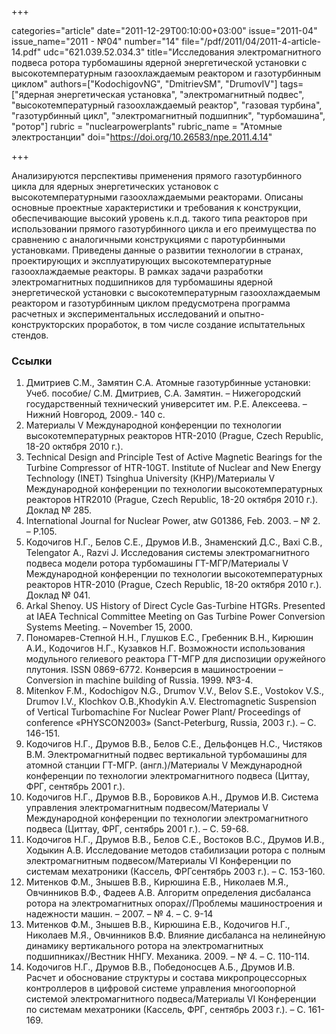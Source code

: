 +++

categories="article"
date="2011-12-29T00:10:00+03:00"
issue="2011-04"
issue_name="2011 - №04"
number="14"
file="/pdf/2011/04/2011-4-article-14.pdf"
udc="621.039.52.034.3"
title="Исследования электромагнитного подвеса ротора турбомашины ядерной энергетической установки с высокотемпературным газоохлаждаемым реактором и газотурбинным циклом"
authors=["KodochigovNG", "DmitrievSM", "DrumovIV"]
tags=["ядерная энергетическая установка", "электромагнитный подвес", "высокотемпературный газоохлаждаемый реактор", "газовая турбина", "газотурбинный цикл", "электромагнитный подшипник", "турбомашина", "ротор"]
rubric = "nuclearpowerplants"
rubric_name = "Aтомные электростанции"
doi="https://doi.org/10.26583/npe.2011.4.14"

+++

Анализируются перспективы применения прямого газотурбинного цикла для ядерных энергетических установок с высокотемпературными газоохлаждаемыми реакторами. Описаны основные проектные характеристики и требования к конструкции, обеспечивающие высокий уровень к.п.д. такого типа реакторов при использовании прямого газотурбинного цикла и его преимущества по сравнению с аналогичными конструкциями с паротурбинными установками. Приведены данные о развитии технологии в странах, проектирующих и эксплуатирующих высокотемпературные газоохлаждаемые реакторы. В рамках задачи разработки электромагнитных подшипников для турбомашины ядерной энергетической установки с высокотемпературным газоохлаждаемым реактором и газотурбинным циклом предусмотрена программа расчетных и экспериментальных исследований и опытно-конструкторских проработок, в том числе создание испытательных стендов.

### Ссылки

1. Дмитриев С.М., Замятин С.А. Атомные газотурбинные установки: Учеб. пособие/ С.М. Дмитриев, С.А. Замятин. – Нижегородский государственный технический университет им. Р.Е. Алексеева. – Нижний Новгород, 2009.- 140 с.
2. Материалы V Международной конференции по технологии высокотемпературных реакторов HTR-2010 (Prague, Czech Republic, 18-20 октября 2010 г.).
3. Technical Design and Principle Test of Active Magnetic Bearings for the Turbine Compressor of HTR-10GT. Institute of Nuclear and New Energy Technology (INET) Tsinghua University (КНР)/Материалы V Международной конференции по технологии высокотемпературных реакторов HTR2010 (Prague, Czech Republic, 18-20 октября 2010 г.). Доклад № 285.
4. International Journal for Nuclear Power, atw G01386, Feb. 2003. – № 2. – Р.105.
5. Кодочигов Н.Г., Белов С.Е., Друмов И.В., Знаменский Д.С., Baxi C.B., Telengator A., Razvi J. Исследования системы электромагнитного подвеса модели ротора турбомашины ГТ-МГР/Материалы V Международной конференции по технологии высокотемпературных реакторов HTR-2010 (Prague, Czech Republic, 18-20 октября 2010 г.). Доклад № 041.
6. Arkal Shenoy. US History of Direct Cycle Gas-Turbine HTGRs. Presented at IAEA Technical Committee Meeting on Gas Turbine Power Conversion Systems Meeting. – November 15, 2000.
7. Пономарев-Степной Н.Н., Глушков Е.С., Гребенник В.Н., Кирюшин А.И., Кодочигов Н.Г., Кузавков Н.Г. Возможности использования модульного гелиевого реактора ГТ-МГР для диспозиции оружейного плутония. ISSN 0869-6772. Конверсия в машиностроении – Conversion in machine building of Russia. 1999. №3-4.
8. Mitenkov F.M., Kodochigov N.G., Drumov V.V., Belov S.E., Vostokov V.S., Drumov I.V., Klochkov O.B.,Khodykin A.V. Electromagnetic Suspension of Vertical Turbomachine For Nuclear Power Plant/ Proceedings of conference «PHYSCON2003» (Sanct-Peterburg, Russia, 2003 г.). – С. 146-151.
9. Кодочигов Н.Г., Друмов В.В., Белов С.Е., Дельфонцев Н.С., Чистяков В.М. Электромагнитный подвес вертикальной турбомашины для атомной станции ГТ-МГР. (англ.)/Материалы V Международной конференции по технологии электромагнитного подвеса (Циттау, ФРГ, сентябрь 2001 г.).
10. Кодочигов Н.Г., Друмов В.В., Боровиков А.Н., Друмов И.В. Система управления электромагнитным подвесом/Материалы V Международной конференции по технологии электромагнитного подвеса (Циттау, ФРГ, сентябрь 2001 г.). – С. 59-68.
11. Кодочигов Н.Г., Друмов В.В., Белов С.Е., Востоков В.С., Друмов И.В., Ходыкин А.В. Исследование методов стабилизации ротора с полным электромагнитным подвесом/Материалы VI Конференции по системам мехатроники (Кассель, ФРГсентябрь 2003 г.). – С. 153-160.
12. Митенков Ф.М., Знышев В.В., Кирюшина Е.В., Николаев М.Я., Овчинников В.Ф., Фадеев А.В. Алгоритм определения дисбаланса ротора на электромагнитных опорах//Проблемы машиностроения и надежности машин. – 2007. – № 4. – С. 9-14
13. Митенков Ф.М., Знышев В.В., Кирюшина Е.В., Кодочигов Н.Г., Николаев М.Я., Овчинников В.Ф. Влияние дисбаланса на нелинейную динамику вертикального ротора на электромагнитных подшипниках//Вестник ННГУ. Механика. 2009. – № 4. – С. 110-114.
14. Кодочигов Н.Г., Друмов В.В., Победоносцев А.Б., Друмов И.В. Расчет и обоснование структуры и состава микропроцессорных контроллеров в цифровой системе управления многоопорной системой электромагнитного подвеса/Материалы VI Конференции по системам мехатроники (Кассель, ФРГ, сентябрь 2003 г.). – С. 161-169.